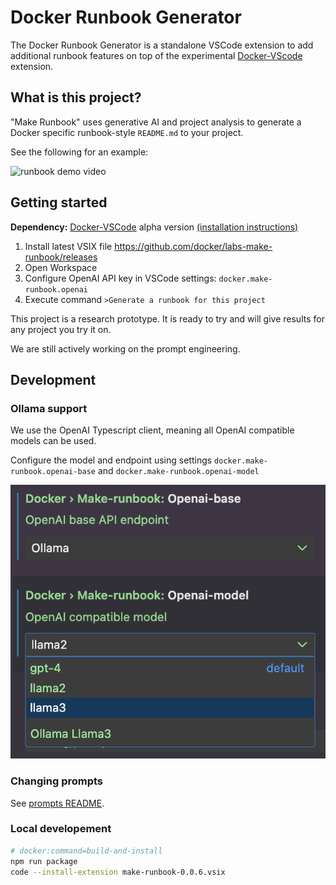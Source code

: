 # Docker Runbook Generator

The Docker Runbook Generator is a standalone VSCode extension to add additional runbook features on top of the experimental [Docker-VScode](https://github.com/docker/docker-vscode/) extension. 

## What is this project?

"Make Runbook" uses generative AI and project analysis to generate a Docker specific runbook-style `README.md` to your project. 

See the following for an example:

![runbook demo video](./screenshots/demo.gif)

## Getting started

**Dependency:**
[Docker-VSCode](https://github.com/docker/docker-vscode) alpha version [(installation instructions)](https://github.com/docker/docker-vscode/tree/main/lsp)

1. Install latest VSIX file https://github.com/docker/labs-make-runbook/releases
2. Open Workspace
3. Configure OpenAI API key in VSCode settings: `docker.make-runbook.openai` 
4. Execute command `>Generate a runbook for this project`

This project is a research prototype. It is ready to try and will give results for any project you try it on.

We are still actively working on the prompt engineering.

## Development

### Ollama support
We use the OpenAI Typescript client, meaning all OpenAI compatible models can be used. 

Configure the model and endpoint using settings
`docker.make-runbook.openai-base` and `docker.make-runbook.openai-model`

![ollama config screenshot](./screenshots/ollama.png)

### Changing prompts
See [prompts README](./prompts/README.md).

### Local developement

```sh
# docker:command=build-and-install
npm run package
code --install-extension make-runbook-0.0.6.vsix
```
